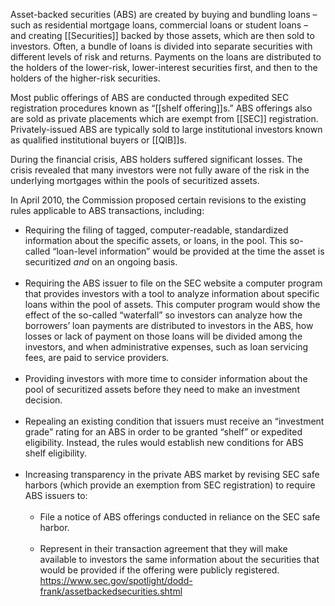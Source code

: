 Asset-backed securities (ABS) are created by buying and bundling loans – such as residential mortgage loans, commercial loans or student loans – and creating [[Securities]] backed by those assets, which are then sold to investors. Often, a bundle of loans is divided into separate securities with different levels of risk and returns. Payments on the loans are distributed to the holders of the lower-risk, lower-interest securities first, and then to the holders of the higher-risk securities. 

Most public offerings of ABS are conducted through expedited SEC registration procedures known as “[[shelf offering]]s.” ABS offerings also are sold as private placements which are exempt from [[SEC]] registration. Privately-issued ABS are typically sold to large institutional investors known as qualified institutional buyers or [[QIB]]s. 

During the financial crisis, ABS holders suffered significant losses. The crisis revealed that many investors were not fully aware of the risk in the underlying mortgages within the pools of securitized assets.

In April 2010, the Commission proposed certain revisions to the existing rules applicable to ABS transactions, including:

- Requiring the filing of tagged, computer-readable, standardized information about the specific assets, or loans, in the pool. This so-called “loan-level information” would be provided at the time the asset is securitized _and_ on an ongoing basis.  
     
- Requiring the ABS issuer to file on the SEC website a computer program that provides investors with a tool to analyze information about specific loans within the pool of assets. This computer program would show the effect of the so-called “waterfall” so investors can analyze how the borrowers’ loan payments are distributed to investors in the ABS, how losses or lack of payment on those loans will be divided among the investors, and when administrative expenses, such as loan servicing fees, are paid to service providers.  
     
- Providing investors with more time to consider information about the pool of securitized assets before they need to make an investment decision.  
     
- Repealing an existing condition that issuers must receive an “investment grade” rating for an ABS in order to be granted “shelf” or expedited eligibility. Instead, the rules would establish new conditions for ABS shelf eligibility.  
     
- Increasing transparency in the private ABS market by revising SEC safe harbors (which provide an exemption from SEC registration) to require ABS issuers to:  
       
    - File a notice of ABS offerings conducted in reliance on the SEC safe harbor.  
         
    - Represent in their transaction agreement that they will make available to investors the same information about the securities that would be provided if the offering were publicly registered.
https://www.sec.gov/spotlight/dodd-frank/assetbackedsecurities.shtml